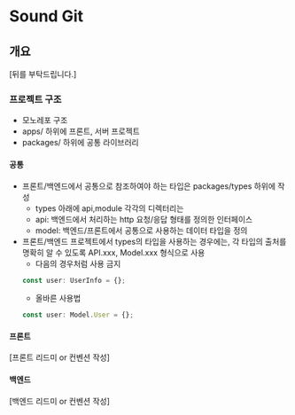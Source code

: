 # Sound Git

## 개요

[뒤를 부탁드립니다.]

### 프로젝트 구조

- 모노레포 구조
- apps/ 하위에 프론트, 서버 프로젝트
- packages/ 하위에 공통 라이브러리

#### 공통

- 프론트/백엔드에서 공통으로 참조하여야 하는 타입은 packages/types 하위에 작성
  - types 아래에 api,module 각각의 디렉터리는
  - api: 백엔드에서 처리하는 http 요청/응답 형태를 정의한 인터페이스
  - model: 백엔드/프론트에서 공통으로 사용하는 데이터 타입을 정의
- 프론트/백엔드 프로젝트에서 types의 타입을 사용하는 경우에는, 각 타입의 출처를 명확히 알 수 있도록 API.xxx, Model.xxx 형식으로 사용
  - 다음의 경우처럼 사용 금지
  ```typescript
  const user: UserInfo = {};
  ```
  - 올바른 사용법
  ```typescript
  const user: Model.User = {};
  ```

#### 프론트

[프론트 리드미 or 컨벤션 작성]

#### 백엔드

[백엔드 리드미 or 컨벤션 작성]
